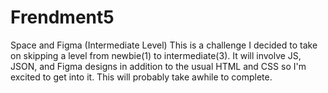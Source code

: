 # Frendment5
Space and Figma (Intermediate Level)
This is a challenge I decided to take on skipping a level from newbie(1) to intermediate(3). It will involve JS, JSON, and Figma designs in addition to the usual HTML and CSS so I'm excited to get into it. This will probably take awhile to complete. 
